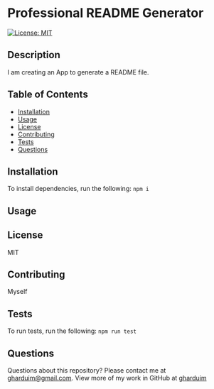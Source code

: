 # Professional README Generator
[![License: MIT](https://img.shields.io/badge/License-MIT-yellow.svg)](https://opensource.org/licenses/MIT)
## Description
I am creating an App to generate a README file.
## Table of Contents
* [Installation](#installation)
* [Usage](#usage)
* [License](#license)
* [Contributing](#contributing)
* [Tests](#tests)
* [Questions](#questions)
## Installation
To install dependencies, run the following:
`
npm i
`
## Usage

## License
 MIT
## Contributing
Myself
## Tests
To run tests, run the following:
`
npm run test
`
## Questions
Questions about this repository? Please contact me at [gharduim@gmail.com](mailto:gharduim@gmail.com). View more of my work in GitHub at [gharduim](https://github.com/gharduim) 

